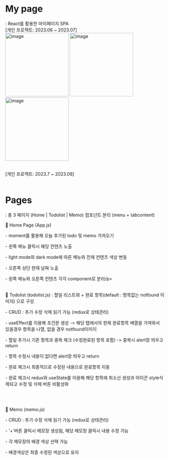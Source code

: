 <h1> My page </h1>
: React를 활용한 마이페이지 SPA 
<br>
[개인 프로젝트: 2023.06 ~ 2023.07]
<br>
<img alt="image" src="https://github.com/user-attachments/assets/e2190545-f7cd-499b-8493-554f855d58fd" style="width:200px;"/>
<img alt="image" src="https://github.com/user-attachments/assets/065f12f2-9821-4c8b-a1c1-930263e5d0e5" style="width:200px;"/>
<img alt="image" src="https://github.com/user-attachments/assets/3ef240bf-3d26-4f83-a503-d97224ab0aac" style="width:200px;"/>

<br>
<br>


[개인 프로젝트: 2023.7 ~ 2023.08]
<br>
<br>

<h1> Pages </h1>
: 총 3 페이지 (Home | Todolist | Memo)
컴포넌트 분리 (menu + tabcontent)
<br>


🔧 Home Page (App.js)
<p>- moment를 활용해 오늘 추가된 todo 및 memo 가져오기</p>
<p>- 왼쪽 메뉴 클릭시 해당 컨텐츠 노출</p>
<p>- light mode와 dark mode에 따른 메뉴와 전체 컨텐츠 색상 변동</p>
<p>- 오른쪽 상단 현재 날짜 노출</p>
<p>- 왼쪽 메뉴와 오른쪽 컨텐츠 각각 component로 분리/p>
<br>
<br>

🔧 Todolist (todolist.js) : 할일 리스트와 + 완료 항목(default : 항목없는 notfound 이미지) 으로 구성
<p>- CRUD : 추가 수정 삭제 읽기 가능 (redux로 상태관리)</p>
<p>- useEffect를 이용해 조건문 생성 -> 해당 탭에서의 현재 완료항목 배열을 가져와서 있을경우 항목을 나열,
없을 경우 notfound이미지</p>
<p>- 할일 추가시 기존 항목과 중복 체크 (수정완료된 항목 포함) -> 중복시 alert창 띄우고 return</p>
<p>- 항목 수정시 내용이 없다면 alert창 띄우고 return</p>
<p>- 완료 체크시 최종적으로 수정된 내용으로 완료항목 이동</p>
<p>- 완료 체크시 redux와 useState를 이용해 해당 항목에 취소선 생성과 아이콘 style삭제되고 수정 및 삭제 버튼 비활성화</p>

<br>
<br>

🔧 Memo (memo.js)
<p>- CRUD : 추가 수정 삭제 읽기 가능 (redux로 상태관리)</p>
<p>- '+'버튼 클릭시 메모장 생성됨, 해당 메모장 클릭시 내용 수정 가능</p>
<p>- 각 메모장의 배경 색상 선택 가능</p>
<p>- 배경색상은 최종 수정된 색상으로 유지</p>

<br>
<br>









